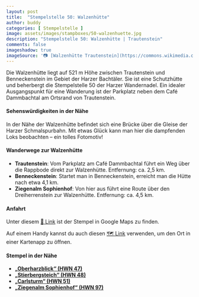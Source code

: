 ```yaml
---
layout: post
title:  "Stempelstelle 50: Walzenhütte"
author: buddy
categories: [ Stempelstelle ]
image: assets/images/stampboxes/50-walzenhuette.jpg
description: "Stempelstelle 50: Walzenhütte | Trautenstein"
comments: false
imageshadow: true
imageSource: '📷 [Walzenhütte Trautenstein](https://commons.wikimedia.org/wiki/File:Walzenh%C3%BCtte_Trautenstein.jpg) von <a href="//commons.wikimedia.org/wiki/User:B.Thomas95" title="User:B.Thomas95">Thomas Binder</a> unter Lizenz [CC BY-SA 4.0](https://creativecommons.org/licenses/by-sa/4.0)'
---
```


Die Walzenhütte liegt auf 521 m Höhe zwischen Trautenstein und Benneckenstein im Gebiet der Harzer Bachtäler. Sie ist eine Schutzhütte und beherbergt die Stempelstelle 50 der Harzer Wandernadel. Ein idealer Ausgangspunkt für eine Wanderung ist der Parkplatz neben dem Café Dammbachtal am Ortsrand von Trautenstein.

#### Sehenswürdigkeiten in der Nähe

In der Nähe der Walzenhütte befindet sich eine Brücke über die Gleise der Harzer Schmalspurbahn. Mit etwas Glück kann man hier die dampfenden Loks beobachten – ein tolles Fotomotiv!

#### Wanderwege zur Walzenhütte

- **Trautenstein**: Vom Parkplatz am Café Dammbachtal führt ein Weg über die Rappbode direkt zur Walzenhütte. Entfernung: ca. 2,5 km.
- **Benneckenstein**: Startet man in Benneckenstein, erreicht man die Hütte nach etwa 4,1 km.
- **Ziegenalm Sophienhof**: Von hier aus führt eine Route über den Dreiherrenstein zur Walzenhütte. Entfernung: ca. 4,5 km.

#### Anfahrt

Unter diesem [📍 Link](https://www.google.com/maps/dir/?api=1&origin=&destination=51.66103%2C%2010.76721) ist der Stempel in Google Maps zu finden.

<div class="android-only">
  Auf einem Handy kannst du auch diesen 
  <a href="geo:51.66103,10.76721">🗺️ Link</a> 
  verwenden, um den Ort in einer Kartenapp zu öffnen.
  <p></p>
</div>

#### Stempel in der Nähe

- [**„Oberharzblick“ (HWN 47)**](/stempelstelle-47-oberharzblick-am-buchberg)
- [**„Stierbergsteich“ (HWN 48)**](/stempelstelle-48-stierbergsteich)
- [**„Carlsturm“ (HWN 51)**](/stempelstelle-51-carlsturm)
- [**„Ziegenalm Sophienhof“ (HWN 97)**](/stempelstelle-97-ziegenalm-sophienhof)
